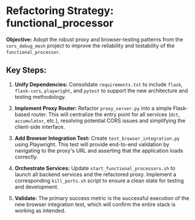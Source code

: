 # Refactoring Strategy: functional_processor

**Objective:** Adopt the robust proxy and browser-testing patterns from the `cors_debug_mesh` project to improve the reliability and testability of the `functional_processor`.

## Key Steps:

1.  **Unify Dependencies:** Consolidate `requirements.txt` to include `flask`, `flask-cors`, `playwright`, and `pytest` to support the new architecture and testing methodology.

2.  **Implement Proxy Router:** Refactor `proxy_server.py` into a simple Flask-based router. This will centralize the entry point for all services (`dct`, `accumulator`, etc.), resolving potential CORS issues and simplifying the client-side interface.

3.  **Add Browser Integration Test:** Create `test_browser_integration.py` using Playwright. This test will provide end-to-end validation by navigating to the proxy's URL and asserting that the application loads correctly.

4.  **Orchestrate Services:** Update `start_functional_processors.sh` to launch all backend services and the refactored proxy. Implement a corresponding `kill_ports.sh` script to ensure a clean state for testing and development.

5.  **Validate:** The primary success metric is the successful execution of the new browser integration test, which will confirm the entire stack is working as intended.
